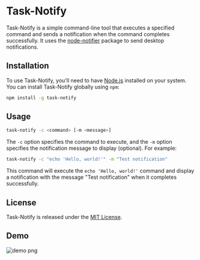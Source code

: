 # Task-Notify

Task-Notify is a simple command-line tool that executes a specified command and sends a notification when the command completes successfully. It uses the [node-notifier](https://github.com/mikaelbr/node-notifier) package to send desktop notifications.

## Installation

To use Task-Notify, you'll need to have [Node.js](https://nodejs.org/) installed on your system. You can install Task-Notify globally using `npm`:

```sh
npm install -g task-notify
```

## Usage

```sh
task-notify -c <command> [-m <message>]
```


The `-c` option specifies the command to execute, and the `-m` option specifies the notification message to display (optional). For example:


```sh
task-notify -c "echo 'Hello, world!'" -m "Test notification"
```

This command will execute the `echo 'Hello, world!'` command and display a notification with the message "Test notification" when it completes successfully.

## License

Task-Notify is released under the [MIT License](LICENSE).

## Demo

![demo png](https://dev-to-uploads.s3.amazonaws.com/uploads/articles/lfvhjj2564d0ck9kr78v.png)